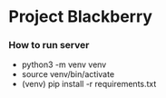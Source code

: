 # Project Blackberry

### How to run server
- python3 -m venv venv
- source venv/bin/activate
- (venv) pip install -r requirements.txt
